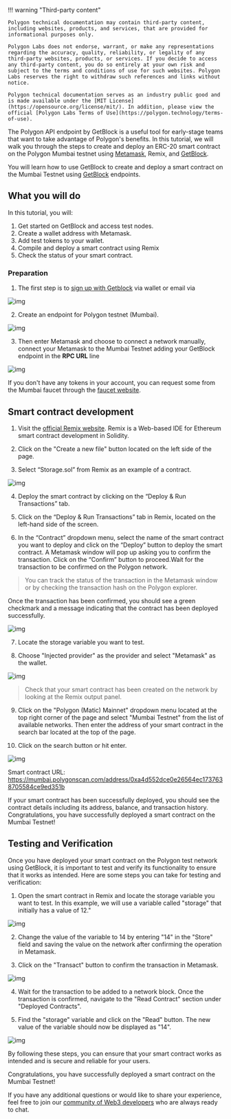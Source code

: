 !!! warning "Third-party content"

    Polygon technical documentation may contain third-party content, including websites, products, and services, that are provided for informational purposes only.

    Polygon Labs does not endorse, warrant, or make any representations regarding the accuracy, quality, reliability, or legality of any third-party websites, products, or services. If you decide to access any third-party content, you do so entirely at your own risk and subject to the terms and conditions of use for such websites. Polygon Labs reserves the right to withdraw such references and links without notice.

    Polygon technical documentation serves as an industry public good and is made available under the [MIT License](https://opensource.org/license/mit/). In addition, please view the official [Polygon Labs Terms of Use](https://polygon.technology/terms-of-use).

The Polygon API endpoint by GetBlock is a useful tool for early-stage teams that want to take advantage of Polygon's benefits. In this tutorial, we will walk you through the steps to create and deploy an ERC-20 smart contract on the Polygon Mumbai testnet using [Metamask](https://metamask.io/), Remix, and [GetBlock](https://getblock.io/nodes/matic/).

You will learn how to use GetBlock to create and deploy a smart contract on the Mumbai Testnet using [GetBlock](https://getblock.io/) endpoints.

## What you will do

In this tutorial, you will:

1. Get started on GetBlock and access test nodes.
2. Create a wallet address with Metamask.
3. Add test tokens to your wallet.
4. Compile and deploy a smart contract using Remix
5. Check the status of your smart contract.

### Preparation

1. The first step is to [sign up with Getblock](https://account.getblock.io/sign-in) via wallet or email via

  ![img](https://storage.getblock.io/web/blog/article-images/img1+(2).png)

2. Create an endpoint for Polygon testnet (Mumbai).

  ![img](https://storage.getblock.io/web/blog/article-images/img2+(1).png)

3. Then enter Metamask and choose to connect a network manually, connect your Metamask to the Mumbai Testnet adding your GetBlock endpoint in the **RPC URL** line

  ![img](https://storage.getblock.io/web/blog/article-images/imga3.png)

If you don't have any tokens in your account, you can request some from the Mumbai faucet through the [faucet website](https://faucet.polygon.technology/).

## Smart contract development

1. Visit the [official Remix website](https://remix.ethereum.org/). Remix is a Web-based IDE for Ethereum smart contract development in Solidity.

2. Click on the "Create a new file" button located on the left side of the page.

3. Select “Storage.sol” from Remix as an example of a contract.

  ![img](https://storage.getblock.io/web/blog/article-images/imga4.png)

4. Deploy the smart contract by clicking on the “Deploy & Run Transactions” tab.

5. Click on the “Deploy & Run Transactions” tab in Remix, located on the left-hand side of the screen.

6. In the “Contract” dropdown menu, select the name of the smart contract you want to deploy and click on the “Deploy” button to deploy the smart contract.
A Metamask window will pop up asking you to confirm the transaction. Click on the “Confirm” button to proceed.Wait for the transaction to be confirmed on the Polygon network.

> You can track the status of the transaction in the Metamask window or by checking the transaction hash on the Polygon explorer.

Once the transaction has been confirmed, you should see a green checkmark and a message indicating that the contract has been deployed successfully.

  ![img](https://storage.getblock.io/web/blog/article-images/imga5.png)

7. Locate the storage variable you want to test.

8. Choose "Injected provider" as the provider and select "Metamask" as the wallet.

 ![img](https://storage.getblock.io/web/blog/article-images/imga6.png)

> Check that your smart contract has been created on the network by looking at the Remix output panel.

9. Click on the "Polygon (Matic) Mainnet" dropdown menu located at the top right corner of the page and select "Mumbai Testnet" from the list of available networks. Then enter the address of your smart contract in the search bar located at the top of the page.

10. Click on the search button or hit enter.

 ![img](https://storage.getblock.io/web/blog/article-images/img6+(1).png)

Smart contract URL: <https://mumbai.polygonscan.com/address/0xa4d552dce0e26564ec1737638705584ce9ed351b>

If your smart contract has been successfully deployed, you should see the contract details including its address, balance, and transaction history. Congratulations, you have successfully deployed a smart contract on the Mumbai Testnet!

## Testing and Verification

Once you have deployed your smart contract on the Polygon test network using GetBlock, it is important to test and verify its functionality to ensure that it works as intended. Here are some steps you can take for testing and verification:

1. Open the smart contract in Remix and locate the storage variable you want to test. In this example, we will use a variable called "storage" that initially has a value of 12."

 ![img](https://storage.getblock.io/web/blog/article-images/img7+(1).png)

2. Change the value of the variable to 14 by entering "14" in the "Store" field and saving the value on the network after confirming the operation in Metamask.

3. Click on the "Transact" button to confirm the transaction in Metamask.

 ![img](https://storage.getblock.io/web/blog/article-images/imga10.png)

4. Wait for the transaction to be added to a network block. Once the transaction is confirmed, navigate to the "Read Contract" section under "Deployed Contracts".

5. Find the "storage" variable and click on the "Read" button. The new value of the variable should now be displayed as "14".

 ![img](https://storage.getblock.io/web/blog/article-images/img9+(1).png)

By following these steps, you can ensure that your smart contract works as intended and is secure and reliable for your users.

Congratulations, you have successfully deployed a smart contract on the Mumbai Testnet!

If you have any additional questions or would like to share your experience, feel free to join our [community of Web3 developers](https://discord.gg/Jb9UZZUHN7) who are always ready to chat.
